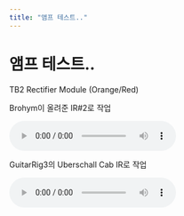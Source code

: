 ```yaml
---
title: "앰프 테스트.."
---
```

# 앰프 테스트..

TB2 Rectifier Module (Orange/Red)

Brohym이 올려준 IR#2로 작업

<audio src="/assets/images/6ea7dce1f023b60af7285bfe4e7fd00d.mp3" controls preload></audio>


GuitarRig3의 Uberschall Cab IR로 작업

<audio src="/assets/images/fd253703a98d50e2860ca734e7c04b21.mp3" controls preload></audio>



